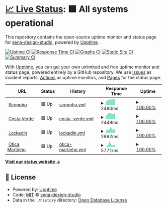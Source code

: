 # [📈 Live Status](https://sena-design-studio.github.io/uptime): <!--live status--> **🟩 All systems operational**

This repository contains the open-source uptime monitor and status page for [sena-design-studio](https://sena-design-studio.github.io/uptime), powered by [Upptime](https://github.com/upptime/upptime).

[![Uptime CI](https://github.com/sena-design-studio/uptime/workflows/Uptime%20CI/badge.svg)](https://github.com/sena-design-studio/uptime/actions?query=workflow%3A%22Uptime+CI%22)
[![Response Time CI](https://github.com/sena-design-studio/uptime/workflows/Response%20Time%20CI/badge.svg)](https://github.com/sena-design-studio/uptime/actions?query=workflow%3A%22Response+Time+CI%22)
[![Graphs CI](https://github.com/sena-design-studio/uptime/workflows/Graphs%20CI/badge.svg)](https://github.com/sena-design-studio/uptime/actions?query=workflow%3A%22Graphs+CI%22)
[![Static Site CI](https://github.com/sena-design-studio/uptime/workflows/Static%20Site%20CI/badge.svg)](https://github.com/sena-design-studio/uptime/actions?query=workflow%3A%22Static+Site+CI%22)
[![Summary CI](https://github.com/sena-design-studio/uptime/workflows/Summary%20CI/badge.svg)](https://github.com/sena-design-studio/uptime/actions?query=workflow%3A%22Summary+CI%22)

With [Upptime](https://upptime.js.org), you can get your own unlimited and free uptime monitor and status page, powered entirely by a GitHub repository. We use [Issues](https://github.com/sena-design-studio/uptime/issues) as incident reports, [Actions](https://github.com/sena-design-studio/uptime/actions) as uptime monitors, and [Pages](https://sena-design-studio.github.io/uptime) for the status page.

<!--start: status pages-->
<!-- This summary is generated by Upptime (https://github.com/upptime/upptime) -->
<!-- Do not edit this manually, your changes will be overwritten -->
<!-- prettier-ignore -->
| URL | Status | History | Response Time | Uptime |
| --- | ------ | ------- | ------------- | ------ |
| <img alt="" src="https://icons.duckduckgo.com/ip3/www.scopphu.com.ico" height="13"> [Scopphu](https://www.scopphu.com) | 🟩 Up | [scopphu.yml](https://github.com/sena-design-studio/uptime/commits/HEAD/history/scopphu.yml) | <details><summary><img alt="Response time graph" src="./graphs/scopphu/response-time-week.png" height="20"> 2480ms</summary><br><a href="https://sena-design-studio.github.io/uptime/history/scopphu"><img alt="Response time 2437" src="https://img.shields.io/endpoint?url=https%3A%2F%2Fraw.githubusercontent.com%2Fsena-design-studio%2Fuptime%2FHEAD%2Fapi%2Fscopphu%2Fresponse-time.json"></a><br><a href="https://sena-design-studio.github.io/uptime/history/scopphu"><img alt="24-hour response time 2393" src="https://img.shields.io/endpoint?url=https%3A%2F%2Fraw.githubusercontent.com%2Fsena-design-studio%2Fuptime%2FHEAD%2Fapi%2Fscopphu%2Fresponse-time-day.json"></a><br><a href="https://sena-design-studio.github.io/uptime/history/scopphu"><img alt="7-day response time 2480" src="https://img.shields.io/endpoint?url=https%3A%2F%2Fraw.githubusercontent.com%2Fsena-design-studio%2Fuptime%2FHEAD%2Fapi%2Fscopphu%2Fresponse-time-week.json"></a><br><a href="https://sena-design-studio.github.io/uptime/history/scopphu"><img alt="30-day response time 2591" src="https://img.shields.io/endpoint?url=https%3A%2F%2Fraw.githubusercontent.com%2Fsena-design-studio%2Fuptime%2FHEAD%2Fapi%2Fscopphu%2Fresponse-time-month.json"></a><br><a href="https://sena-design-studio.github.io/uptime/history/scopphu"><img alt="1-year response time 2767" src="https://img.shields.io/endpoint?url=https%3A%2F%2Fraw.githubusercontent.com%2Fsena-design-studio%2Fuptime%2FHEAD%2Fapi%2Fscopphu%2Fresponse-time-year.json"></a></details> | <details><summary><a href="https://sena-design-studio.github.io/uptime/history/scopphu">100.00%</a></summary><a href="https://sena-design-studio.github.io/uptime/history/scopphu"><img alt="All-time uptime 99.85%" src="https://img.shields.io/endpoint?url=https%3A%2F%2Fraw.githubusercontent.com%2Fsena-design-studio%2Fuptime%2FHEAD%2Fapi%2Fscopphu%2Fuptime.json"></a><br><a href="https://sena-design-studio.github.io/uptime/history/scopphu"><img alt="24-hour uptime 100.00%" src="https://img.shields.io/endpoint?url=https%3A%2F%2Fraw.githubusercontent.com%2Fsena-design-studio%2Fuptime%2FHEAD%2Fapi%2Fscopphu%2Fuptime-day.json"></a><br><a href="https://sena-design-studio.github.io/uptime/history/scopphu"><img alt="7-day uptime 100.00%" src="https://img.shields.io/endpoint?url=https%3A%2F%2Fraw.githubusercontent.com%2Fsena-design-studio%2Fuptime%2FHEAD%2Fapi%2Fscopphu%2Fuptime-week.json"></a><br><a href="https://sena-design-studio.github.io/uptime/history/scopphu"><img alt="30-day uptime 100.00%" src="https://img.shields.io/endpoint?url=https%3A%2F%2Fraw.githubusercontent.com%2Fsena-design-studio%2Fuptime%2FHEAD%2Fapi%2Fscopphu%2Fuptime-month.json"></a><br><a href="https://sena-design-studio.github.io/uptime/history/scopphu"><img alt="1-year uptime 99.80%" src="https://img.shields.io/endpoint?url=https%3A%2F%2Fraw.githubusercontent.com%2Fsena-design-studio%2Fuptime%2FHEAD%2Fapi%2Fscopphu%2Fuptime-year.json"></a></details>
| <img alt="" src="https://icons.duckduckgo.com/ip3/www.costa-verde.com.ico" height="13"> [Costa Verde](https://www.costa-verde.com) | 🟩 Up | [costa-verde.yml](https://github.com/sena-design-studio/uptime/commits/HEAD/history/costa-verde.yml) | <details><summary><img alt="Response time graph" src="./graphs/costa-verde/response-time-week.png" height="20"> 2449ms</summary><br><a href="https://sena-design-studio.github.io/uptime/history/costa-verde"><img alt="Response time 3139" src="https://img.shields.io/endpoint?url=https%3A%2F%2Fraw.githubusercontent.com%2Fsena-design-studio%2Fuptime%2FHEAD%2Fapi%2Fcosta-verde%2Fresponse-time.json"></a><br><a href="https://sena-design-studio.github.io/uptime/history/costa-verde"><img alt="24-hour response time 1976" src="https://img.shields.io/endpoint?url=https%3A%2F%2Fraw.githubusercontent.com%2Fsena-design-studio%2Fuptime%2FHEAD%2Fapi%2Fcosta-verde%2Fresponse-time-day.json"></a><br><a href="https://sena-design-studio.github.io/uptime/history/costa-verde"><img alt="7-day response time 2449" src="https://img.shields.io/endpoint?url=https%3A%2F%2Fraw.githubusercontent.com%2Fsena-design-studio%2Fuptime%2FHEAD%2Fapi%2Fcosta-verde%2Fresponse-time-week.json"></a><br><a href="https://sena-design-studio.github.io/uptime/history/costa-verde"><img alt="30-day response time 2988" src="https://img.shields.io/endpoint?url=https%3A%2F%2Fraw.githubusercontent.com%2Fsena-design-studio%2Fuptime%2FHEAD%2Fapi%2Fcosta-verde%2Fresponse-time-month.json"></a><br><a href="https://sena-design-studio.github.io/uptime/history/costa-verde"><img alt="1-year response time 3219" src="https://img.shields.io/endpoint?url=https%3A%2F%2Fraw.githubusercontent.com%2Fsena-design-studio%2Fuptime%2FHEAD%2Fapi%2Fcosta-verde%2Fresponse-time-year.json"></a></details> | <details><summary><a href="https://sena-design-studio.github.io/uptime/history/costa-verde">100.00%</a></summary><a href="https://sena-design-studio.github.io/uptime/history/costa-verde"><img alt="All-time uptime 99.75%" src="https://img.shields.io/endpoint?url=https%3A%2F%2Fraw.githubusercontent.com%2Fsena-design-studio%2Fuptime%2FHEAD%2Fapi%2Fcosta-verde%2Fuptime.json"></a><br><a href="https://sena-design-studio.github.io/uptime/history/costa-verde"><img alt="24-hour uptime 100.00%" src="https://img.shields.io/endpoint?url=https%3A%2F%2Fraw.githubusercontent.com%2Fsena-design-studio%2Fuptime%2FHEAD%2Fapi%2Fcosta-verde%2Fuptime-day.json"></a><br><a href="https://sena-design-studio.github.io/uptime/history/costa-verde"><img alt="7-day uptime 100.00%" src="https://img.shields.io/endpoint?url=https%3A%2F%2Fraw.githubusercontent.com%2Fsena-design-studio%2Fuptime%2FHEAD%2Fapi%2Fcosta-verde%2Fuptime-week.json"></a><br><a href="https://sena-design-studio.github.io/uptime/history/costa-verde"><img alt="30-day uptime 99.79%" src="https://img.shields.io/endpoint?url=https%3A%2F%2Fraw.githubusercontent.com%2Fsena-design-studio%2Fuptime%2FHEAD%2Fapi%2Fcosta-verde%2Fuptime-month.json"></a><br><a href="https://sena-design-studio.github.io/uptime/history/costa-verde"><img alt="1-year uptime 99.67%" src="https://img.shields.io/endpoint?url=https%3A%2F%2Fraw.githubusercontent.com%2Fsena-design-studio%2Fuptime%2FHEAD%2Fapi%2Fcosta-verde%2Fuptime-year.json"></a></details>
| <img alt="" src="https://icons.duckduckgo.com/ip3/www.lockedin.pt.ico" height="13"> [Lockedin](https://www.lockedin.pt) | 🟩 Up | [lockedin.yml](https://github.com/sena-design-studio/uptime/commits/HEAD/history/lockedin.yml) | <details><summary><img alt="Response time graph" src="./graphs/lockedin/response-time-week.png" height="20"> 2892ms</summary><br><a href="https://sena-design-studio.github.io/uptime/history/lockedin"><img alt="Response time 3374" src="https://img.shields.io/endpoint?url=https%3A%2F%2Fraw.githubusercontent.com%2Fsena-design-studio%2Fuptime%2FHEAD%2Fapi%2Flockedin%2Fresponse-time.json"></a><br><a href="https://sena-design-studio.github.io/uptime/history/lockedin"><img alt="24-hour response time 2284" src="https://img.shields.io/endpoint?url=https%3A%2F%2Fraw.githubusercontent.com%2Fsena-design-studio%2Fuptime%2FHEAD%2Fapi%2Flockedin%2Fresponse-time-day.json"></a><br><a href="https://sena-design-studio.github.io/uptime/history/lockedin"><img alt="7-day response time 2892" src="https://img.shields.io/endpoint?url=https%3A%2F%2Fraw.githubusercontent.com%2Fsena-design-studio%2Fuptime%2FHEAD%2Fapi%2Flockedin%2Fresponse-time-week.json"></a><br><a href="https://sena-design-studio.github.io/uptime/history/lockedin"><img alt="30-day response time 4184" src="https://img.shields.io/endpoint?url=https%3A%2F%2Fraw.githubusercontent.com%2Fsena-design-studio%2Fuptime%2FHEAD%2Fapi%2Flockedin%2Fresponse-time-month.json"></a><br><a href="https://sena-design-studio.github.io/uptime/history/lockedin"><img alt="1-year response time 3556" src="https://img.shields.io/endpoint?url=https%3A%2F%2Fraw.githubusercontent.com%2Fsena-design-studio%2Fuptime%2FHEAD%2Fapi%2Flockedin%2Fresponse-time-year.json"></a></details> | <details><summary><a href="https://sena-design-studio.github.io/uptime/history/lockedin">100.00%</a></summary><a href="https://sena-design-studio.github.io/uptime/history/lockedin"><img alt="All-time uptime 99.67%" src="https://img.shields.io/endpoint?url=https%3A%2F%2Fraw.githubusercontent.com%2Fsena-design-studio%2Fuptime%2FHEAD%2Fapi%2Flockedin%2Fuptime.json"></a><br><a href="https://sena-design-studio.github.io/uptime/history/lockedin"><img alt="24-hour uptime 100.00%" src="https://img.shields.io/endpoint?url=https%3A%2F%2Fraw.githubusercontent.com%2Fsena-design-studio%2Fuptime%2FHEAD%2Fapi%2Flockedin%2Fuptime-day.json"></a><br><a href="https://sena-design-studio.github.io/uptime/history/lockedin"><img alt="7-day uptime 100.00%" src="https://img.shields.io/endpoint?url=https%3A%2F%2Fraw.githubusercontent.com%2Fsena-design-studio%2Fuptime%2FHEAD%2Fapi%2Flockedin%2Fuptime-week.json"></a><br><a href="https://sena-design-studio.github.io/uptime/history/lockedin"><img alt="30-day uptime 99.73%" src="https://img.shields.io/endpoint?url=https%3A%2F%2Fraw.githubusercontent.com%2Fsena-design-studio%2Fuptime%2FHEAD%2Fapi%2Flockedin%2Fuptime-month.json"></a><br><a href="https://sena-design-studio.github.io/uptime/history/lockedin"><img alt="1-year uptime 99.66%" src="https://img.shields.io/endpoint?url=https%3A%2F%2Fraw.githubusercontent.com%2Fsena-design-studio%2Fuptime%2FHEAD%2Fapi%2Flockedin%2Fuptime-year.json"></a></details>
| <img alt="" src="https://icons.duckduckgo.com/ip3/www.oticamartinho.pt.ico" height="13"> [Otica Martinho](https://www.oticamartinho.pt) | 🟩 Up | [otica-martinho.yml](https://github.com/sena-design-studio/uptime/commits/HEAD/history/otica-martinho.yml) | <details><summary><img alt="Response time graph" src="./graphs/otica-martinho/response-time-week.png" height="20"> 5771ms</summary><br><a href="https://sena-design-studio.github.io/uptime/history/otica-martinho"><img alt="Response time 3969" src="https://img.shields.io/endpoint?url=https%3A%2F%2Fraw.githubusercontent.com%2Fsena-design-studio%2Fuptime%2FHEAD%2Fapi%2Fotica-martinho%2Fresponse-time.json"></a><br><a href="https://sena-design-studio.github.io/uptime/history/otica-martinho"><img alt="24-hour response time 5894" src="https://img.shields.io/endpoint?url=https%3A%2F%2Fraw.githubusercontent.com%2Fsena-design-studio%2Fuptime%2FHEAD%2Fapi%2Fotica-martinho%2Fresponse-time-day.json"></a><br><a href="https://sena-design-studio.github.io/uptime/history/otica-martinho"><img alt="7-day response time 5771" src="https://img.shields.io/endpoint?url=https%3A%2F%2Fraw.githubusercontent.com%2Fsena-design-studio%2Fuptime%2FHEAD%2Fapi%2Fotica-martinho%2Fresponse-time-week.json"></a><br><a href="https://sena-design-studio.github.io/uptime/history/otica-martinho"><img alt="30-day response time 3335" src="https://img.shields.io/endpoint?url=https%3A%2F%2Fraw.githubusercontent.com%2Fsena-design-studio%2Fuptime%2FHEAD%2Fapi%2Fotica-martinho%2Fresponse-time-month.json"></a><br><a href="https://sena-design-studio.github.io/uptime/history/otica-martinho"><img alt="1-year response time 4262" src="https://img.shields.io/endpoint?url=https%3A%2F%2Fraw.githubusercontent.com%2Fsena-design-studio%2Fuptime%2FHEAD%2Fapi%2Fotica-martinho%2Fresponse-time-year.json"></a></details> | <details><summary><a href="https://sena-design-studio.github.io/uptime/history/otica-martinho">100.00%</a></summary><a href="https://sena-design-studio.github.io/uptime/history/otica-martinho"><img alt="All-time uptime 94.70%" src="https://img.shields.io/endpoint?url=https%3A%2F%2Fraw.githubusercontent.com%2Fsena-design-studio%2Fuptime%2FHEAD%2Fapi%2Fotica-martinho%2Fuptime.json"></a><br><a href="https://sena-design-studio.github.io/uptime/history/otica-martinho"><img alt="24-hour uptime 100.00%" src="https://img.shields.io/endpoint?url=https%3A%2F%2Fraw.githubusercontent.com%2Fsena-design-studio%2Fuptime%2FHEAD%2Fapi%2Fotica-martinho%2Fuptime-day.json"></a><br><a href="https://sena-design-studio.github.io/uptime/history/otica-martinho"><img alt="7-day uptime 100.00%" src="https://img.shields.io/endpoint?url=https%3A%2F%2Fraw.githubusercontent.com%2Fsena-design-studio%2Fuptime%2FHEAD%2Fapi%2Fotica-martinho%2Fuptime-week.json"></a><br><a href="https://sena-design-studio.github.io/uptime/history/otica-martinho"><img alt="30-day uptime 99.80%" src="https://img.shields.io/endpoint?url=https%3A%2F%2Fraw.githubusercontent.com%2Fsena-design-studio%2Fuptime%2FHEAD%2Fapi%2Fotica-martinho%2Fuptime-month.json"></a><br><a href="https://sena-design-studio.github.io/uptime/history/otica-martinho"><img alt="1-year uptime 95.64%" src="https://img.shields.io/endpoint?url=https%3A%2F%2Fraw.githubusercontent.com%2Fsena-design-studio%2Fuptime%2FHEAD%2Fapi%2Fotica-martinho%2Fuptime-year.json"></a></details>

<!--end: status pages-->

[**Visit our status website →**](https://sena-design-studio.github.io/uptime)

## 📄 License

- Powered by: [Upptime](https://github.com/upptime/upptime)
- Code: [MIT](./LICENSE) © [sena-design-studio](https://sena-design-studio.github.io/uptime)
- Data in the `./history` directory: [Open Database License](https://opendatacommons.org/licenses/odbl/1-0/)
